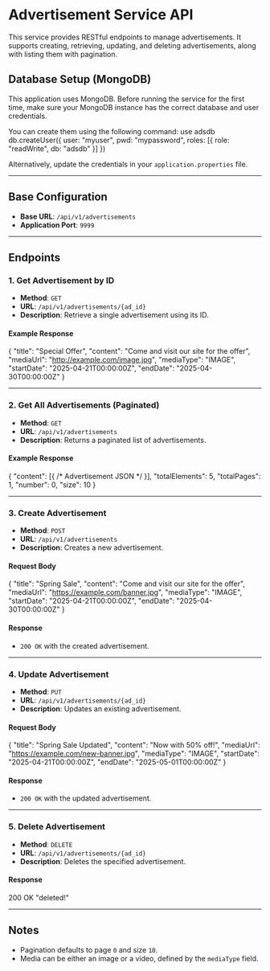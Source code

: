 # Advertisement Service API
This service provides RESTful endpoints to manage advertisements. It supports creating, retrieving, updating, and deleting advertisements, along with listing them with pagination.

##  Database Setup (MongoDB)
This application uses MongoDB. Before running the service for the first time, make sure your MongoDB instance has the correct database and user credentials.

You can create them using the following command:
use adsdb
db.createUser({
  user: "myuser",
  pwd: "mypassword",
  roles: [{ role: "readWrite", db: "adsdb" }]
})

Alternatively, update the credentials in your `application.properties` file.

---
## Base Configuration

- **Base URL**: `/api/v1/advertisements`
- **Application Port**: `9999`

---
## Endpoints

### 1. Get Advertisement by ID

- **Method**: `GET`
- **URL**: `/api/v1/advertisements/{ad_id}`
- **Description**: Retrieve a single advertisement using its ID.

#### Example Response
{
  "title": "Special Offer",
  "content": "Come and visit our site for the offer",
  "mediaUrl": "http://example.com/image.jpg",
  "mediaType": "IMAGE",
  "startDate": "2025-04-21T00:00:00Z",
  "endDate": "2025-04-30T00:00:00Z"
}

---
### 2. Get All Advertisements (Paginated)

- **Method**: `GET`
- **URL**: `/api/v1/advertisements`
- **Description**: Returns a paginated list of advertisements.

#### Example Response
{
  "content": [{ /* Advertisement JSON */ }],
  "totalElements": 5,
  "totalPages": 1,
  "number": 0,
  "size": 10
}

---
### 3. Create Advertisement

- **Method**: `POST`
- **URL**: `/api/v1/advertisements`
- **Description**: Creates a new advertisement.

#### Request Body
{
  "title": "Spring Sale",
  "content": "Come and visit our site for the offer",
  "mediaUrl": "https://example.com/banner.jpg",
  "mediaType": "IMAGE",
  "startDate": "2025-04-21T00:00:00Z",
  "endDate": "2025-04-30T00:00:00Z"
}

#### Response
- `200 OK` with the created advertisement.

---
### 4. Update Advertisement

- **Method**: `PUT`
- **URL**: `/api/v1/advertisements/{ad_id}`
- **Description**: Updates an existing advertisement.

#### Request Body
{
  "title": "Spring Sale Updated",
  "content": "Now with 50% off!",
  "mediaUrl": "https://example.com/new-banner.jpg",
  "mediaType": "IMAGE",
  "startDate": "2025-04-21T00:00:00Z",
  "endDate": "2025-05-01T00:00:00Z"
}

#### Response
- `200 OK` with the updated advertisement.

---
### 5. Delete Advertisement

- **Method**: `DELETE`
- **URL**: `/api/v1/advertisements/{ad_id}`
- **Description**: Deletes the specified advertisement.

#### Response
200 OK "deleted!"


---
## Notes
- Pagination defaults to page `0` and size `10`.
- Media can be either an image or a video, defined by the `mediaType` field.

